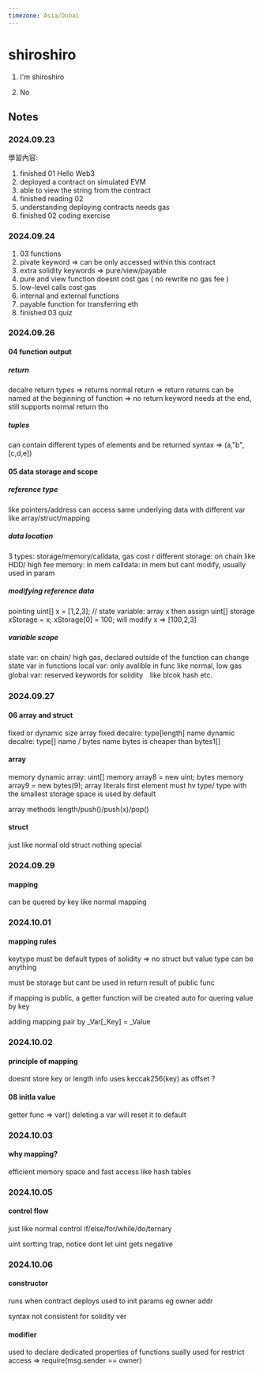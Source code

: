 ```yaml
---
timezone: Asia/Dubai
---
```


# shiroshiro

1. I'm shiroshiro

2. No
   
## Notes

<!-- Content_START -->

### 2024.09.23

學習內容: 

1. finished 01 Hello Web3
2. deployed a contract on simulated EVM 
3. able to view the string from the contract
4. finished reading 02
5. understanding deploying contracts needs gas
6. finished 02 coding exercise


### 2024.09.24
1. 03 functions
2. pivate keyword => can be only accessed within this contract
3. extra solidity keywords => pure/view/payable
4. pure and view function doesnt cost gas ( no rewrite no gas fee )
5. low-level calls cost gas
6. internal and external functions
7. payable function for transferring eth
8. finished 03 quiz

### 2024.09.26

#### 04 function output
##### return
decalre return types => returns
normal return => return
returns can be named at the beginning of function => no return keyword needs at the end, still supports normal return tho

##### tuples
can contain different types of elements and be returned
syntax => (a,"b", [c,d,e])

#### 05 data storage and scope

##### reference type 
like pointers/address
can access same underlying data with different var like array/struct/mapping
##### data location
3 types: storage/memory/calldata, gas cost r different
storage: on chain like HDD/ high fee
memory: in mem
calldata: in mem but cant modify, usually used in param
##### modifying reference data
pointing uint[] x = [1,2,3]; // state variable: array x
then assign uint[] storage xStorage = x; xStorage[0] = 100; 
will modify x => [100,2,3]

##### variable scope
state var: on chain/ high gas, declared outside of the function
    can change state var in functions
local var: only avalible in func like normal, low gas
global var: reserved keywords for solidity　like blcok hash etc.
    

### 2024.09.27

#### 06 array and struct
fixed or dynamic size array
fixed decalre: type[length] name
dynamic decalre: type[] name / bytes name
bytes is cheaper than bytes1[]

#### array
memory dynamic array:  uint[] memory array8 = new uint[](5);
    bytes memory array9 = new bytes(9);
array literals first element must hv type/ type with the smallest storage space is used by default

array methods length/push()/push(x)/pop()

#### struct
just like normal old struct nothing special

### 2024.09.29

#### mapping

can be quered by key like normal mapping

### 2024.10.01

#### mapping rules

keytype must be default types of solidity => no struct
but value type can be anything

must be storage but cant be used in return result of public func

if mapping is public,  a getter function will be created auto for quering value by key

adding mapping pair by _Var[_Key] = _Value

### 2024.10.02

#### principle of mapping

doesnt store key or length info
uses keccak256(key) as offset ?

#### 08 initla value

getter func => var()
deleting a var will reset it to default

### 2024.10.03

#### why mapping?
efficient memory space and fast access
like hash tables

### 2024.10.05

#### control flow
just like normal control 
if/else/for/while/do/ternary

uint sortting trap, notice dont let uint gets negative

### 2024.10.06

#### constructor

runs when contract deploys
used to init params eg owner addr

syntax not consistent for solidity ver

#### modifier 
used to declare dedicated properties of functions
sually used for restrict access => require(msg.sender == owner)


<!-- Content_END -->
